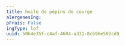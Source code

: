 ```yaml
---
title: huile de pépins de courge
alergenesIng:
pFrais: False
ingType: lof
uuid: 50b4e35f-c4af-4604-a331-8cb96e502cd9
---
```

